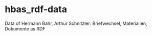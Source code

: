 # hbas_rdf-data
Data of Hermann Bahr, Arthur Schnitzler: Briefwechsel, Materialien, Dokumente as RDF
